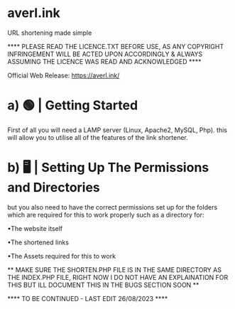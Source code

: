 # averl.ink
URL shortening made simple

**** PLEASE READ THE LICENCE.TXT BEFORE USE, AS ANY COPYRIGHT INFRINGEMENT WILL BE ACTED UPON ACCORDINGLY & ALWAYS ASSUMING THE LICENCE WAS READ AND ACKNOWLEDGED ****


Official Web Release:  https://averl.ink/



# a) 🟢 | Getting Started

First of all you will need a LAMP server (Linux, Apache2, MySQL, Php).
this will allow you to utilise all of the features of the link shortener.


# b) 🖥️ | Setting Up The Permissions and Directories

but you also need to have the correct permissions set up for the folders
which are required for this to work properly such as a directory
for:


•The website itself

•The shortened links

•The Assets required for this to work

** MAKE SURE THE SHORTEN.PHP FILE IS IN THE SAME DIRECTORY AS THE INDEX.PHP FILE, RIGHT NOW 
I DO NOT HAVE AN EXPLAINATION FOR THIS BUT ILL DOCUMENT THIS IN THE BUGS SECTION SOON **

****  TO BE CONTINUED - LAST EDIT 26/08/2023  ****

